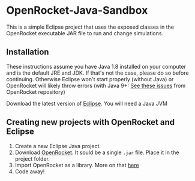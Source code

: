 # OpenRocket-Java-Sandbox
This is a simple Eclipse project that uses the exposed classes in the OpenRocket executable JAR file to run and change simulations. 

## Installation
These instructions assume you have Java 1.8 installed on your computer and is the default JRE and JDK. If that's not the case, please do so before continuing. Otherwise Eclipse won't start properly (without Java) or OpenRocket will likely throw errors (with Java 9+: [See ](https://github.com/openrocket/openrocket/issues/542)[these ](https://github.com/openrocket/openrocket/issues/433)[issues](https://github.com/openrocket/openrocket/issues/347) from OpenRocket repository)

Download the latest version of [Eclipse](https://www.eclipse.org/downloads/). You will need a Java JVM

## Creating new projects with OpenRocket and Eclipse
1. Create a new Eclipse Java project.
2. Download [OpenRocket](http://openrocket.info/). It sould be a single `.jar` file. Place it in the project folder.
3. Import OpenRocket as a library. More on that [here](https://github.com/m516/SnakeApp/wiki/Your-First-Snake)
4. Code away!
